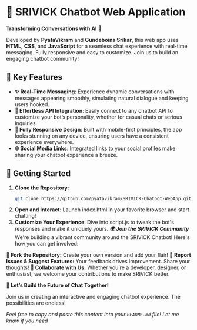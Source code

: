 # 🚀 SRIVICK Chatbot Web Application

**Transforming Conversations with AI** 🤖

Developed by **PyataVikram** and **Gundeboina Srikar**, this web app uses **HTML**, **CSS**, and **JavaScript** for a seamless chat experience with real-time messaging. Fully responsive and easy to customize. Join us to build an engaging chatbot community!

## 🌟 Key Features

- **✨ Real-Time Messaging**: Experience dynamic conversations with messages appearing smoothly, simulating natural dialogue and keeping users hooked.
- **🔌 Effortless API Integration**: Easily connect to any chatbot API to customize your bot’s personality, whether for casual chats or serious inquiries.
- **📱 Fully Responsive Design**: Built with mobile-first principles, the app looks stunning on any device, ensuring users have a consistent experience everywhere.
- **🌐 Social Media Links**: Integrated links to your social profiles make sharing your chatbot experience a breeze.

## 🔧 Getting Started

1. **Clone the Repository**:
   ```bash
   git clone https://github.com/pyatavikram/SRIVICK-Chatbot-WebApp.git
2. **Open and Interact**:
   Launch index.html in your favorite browser and start chatting!
3. **Customize Your Experience**:
   Dive into script.js to tweak the bot's responses and make it uniquely yours.
***🌍 Join the SRIVICK Community***
We're building a vibrant community around the SRIVICK Chatbot! Here's how you can get involved:

**🌱 Fork the Repository:** 
   Create your own version and add your flair!
**📝 Report Issues & Suggest Features:**
   Your feedback drives improvement. Share your thoughts!
**🤝 Collaborate with Us:**
   Whether you’re a developer, designer, or enthusiast, we welcome your contributions to make SRIVICK better.

**🚀 Let’s Build the Future of Chat Together!**

Join us in creating an interactive and engaging chatbot experience. The possibilities are endless!

*Feel free to copy and paste this content into your `README.md` file! Let me know if you need*
